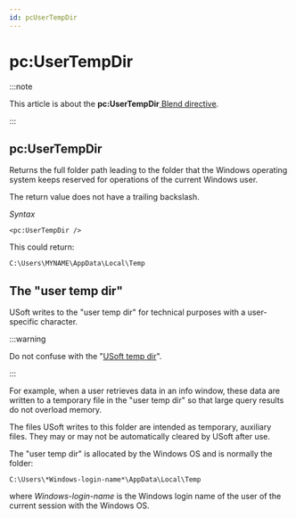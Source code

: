 ```yaml
---
id: pcUserTempDir
---
```


# pc:UserTempDir




:::note

This article is about the **pc:UserTempDir**[ Blend directive](/docs/Repositories/Blend_directives).

:::

## **pc:UserTempDir**

Returns the full folder path leading to the folder that the Windows operating system keeps reserved for operations of the current Windows user.

The return value does not have a trailing backslash.

*Syntax*

```
<pc:UserTempDir />
```

This could return:

```
C:\Users\MYNAME\AppData\Local\Temp
```

## The "user temp dir"

USoft writes to the "user temp dir" for technical purposes with a user-specific character.


:::warning

Do not confuse with the "[USoft temp dir](/docs/Repositories/Blend_directives/pcUSoftTempDir.md)".

:::

For example, when a user retrieves data in an info window, these data are written to a temporary file in the "user temp dir" so that large query results do not overload memory.

The files USoft writes to this folder are intended as temporary, auxiliary files. They may or may not be automatically cleared by USoft after use.

The "user temp dir" is allocated by the Windows OS and is normally the folder:

```
C:\Users\*Windows-login-name*\AppData\Local\Temp
```

where *Windows-login-name* is the Windows login name of the user of the current session with the Windows OS.

 